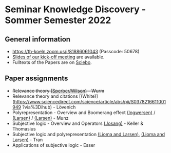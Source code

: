 # Seminar Knowledge Discovery - Sommer Semester 2022

## General information

* https://th-koeln.zoom.us/j/81886061043 (Passcode: 50678) 
* [Slides of our kick-off meeting](https://docs.google.com/presentation/d/1Xv89YcV9PxdCKS2i8wtCECAxqbRf7GUyEg5UCqha1go/edit?usp=sharing) are available. 
* Fulltexts of the Papers are on [Sciebo](https://th-koeln.sciebo.de/s/GpcBDenI0vRL5Ek).

## Paper assignments

* ~~Relevance theory [(Sperber/Wilson)](https://jeannicod.ccsd.cnrs.fr/ijn_00000101/document) - Wurm~~
* Relevance theory and citations [(White)](https://www.sciencedirect.com/science/article/abs/pii/S0378216611001949 ?via%3Dihub) - Lövenich
* Polyrepresentation - Overview and Boomerang effect [(Ingwersen)](http://peteringwersen.info/publications/3240_cognitive_perspectives_of_representation-isko_2001_keynote.pdf) / [(Larsen)](https://link.springer.com/content/pdf/10.1023/A:1016011326300.pdf) / [(Larsen)](https://dl.acm.org/doi/pdf/10.1145/564376.564462?casa_token=1EhOf9rVRM4AAAAA:17vENJXVHlH7wH6YL8nogUrJl2CrG0QWlSTBk0gvjdjgNv4z_Uugyp_LE3s5c0kMCszl1cjTSHbA (Larsen)) - Munz
* Subjective logic - Overview and Operators [(Josang)](https://files.givewell.org/files/labs/AI/Josang2013.pdf) - Keller & Thomasius
* Subjective logic and polyrepresentation [(Lioma and Larsen)](https://arxiv.org/pdf/1704.01610.pdf), [(Lioma and Larsen)](https://arxiv.org/pdf/1704.01603.pdf) - Tran
* Applications of subjective logic - Esser
